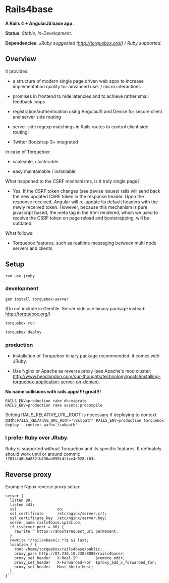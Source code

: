 # Rails4base

__A Rails 4 + AngularJS base app .__

__Status__: _Stable, In-Development._

__Dependencies__: _JRuby suggested (http://torquebox.org/) / Ruby supported._

## Overview

It provides:

* a structure of modern single page driven web apps to increase implementation quality for advanced user / micro interactions

* promises in frontend to hide latencies and to achieve rather small feedback loops

* registration/authentication using AngularJS and Devise for secure client and server side routing

* server side regexp matchings in Rails routes to control client side routing!

* Twitter Bootstrap 3+ integrated

In case of Torquebox:

* scaleable, clusterable

* easy maintainable / installable

What happened to the CSRF mechanisms, is it truly single page?

* Yes. If the CSRF token changes (see devise issues) rails will send back the new updated CSRF token in the response header. Upon the response received, Angular will re-update its default headers with the newly received token. However, because this mechanism is pure javascript based, the meta tag in the html rendered, which we used to receive the CSRF token on page reload and bootstrapping, will be outdated.

What follows:

* Torquebox features, such as realtime messaging between multi node servers and clients

## Setup

`rvm use jruby`

### development

`gem install torquebox-server`

(Do not include in Gemfile. Server side use binary package instead: http://torquebox.org/)

`torquebox run`

`torquebox deploy`

### production

* Installation of Torquebox binary package recommended, it comes with JRuby.

* Use Nginx or Apache as reverse proxy (see Apache's mod cluster: http://www.headlondon.com/our-thoughts/technology/posts/installing-torquebox-application-server-on-debian).

__No name collisions with rails apps!!!! great!!!__

```bundle
RAILS_ENV=production rake db:migrate
RAILS_ENV=production rake assets:precompile
```

Setting RAILS_RELATIVE_URL_ROOT is necessary if deploying to context path:
`RAILS_RELATIVE_URL_ROOT='/subpath' RAILS_ENV=production torquebox deploy --context-path='/subpath'`


### I prefer Ruby over JRuby.

Ruby is supported without Torquebox and its specific features. It definately should work until or around commit: `f7634f46b8d882fb496ab050fdffce4d028cf03c`

## Reverse proxy

Example Nginx reverse proxy setup:


```
server {
  listen 80;
  listen 443;
  ssl                  on;
  ssl_certificate      /etc/nginx/server.crt;
  ssl_certificate_key  /etc/nginx/server.key;
  server_name rails4base.sp33c.de;
  if ($server_port = 80) {
    rewrite ^ https://$host$request_uri permanent;
  }
  rewrite ^/rails4base(/.*)$ $1 last;
  location / {
    root /home/torquebox/rails4base/public;
    proxy_pass http://87.230.18.238:8080/rails4base/;
    proxy_set_header   X-Real-IP        $remote_addr;
    proxy_set_header   X-Forwarded-For  $proxy_add_x_forwarded_for;
    proxy_set_header   Host $http_host;
  }
}```

